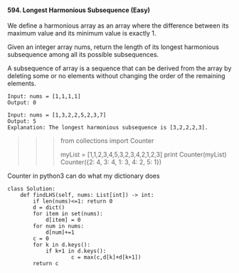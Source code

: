#### 594. Longest Harmonious Subsequence (Easy)

We define a harmonious array as an array where the difference between its maximum value and its minimum value is exactly 1.

Given an integer array nums, return the length of its longest harmonious subsequence among all its possible subsequences.

A subsequence of array is a sequence that can be derived from the array by deleting some or no elements without changing the order of the remaining elements.

````
Input: nums = [1,1,1,1]
Output: 0

Input: nums = [1,3,2,2,5,2,3,7]
Output: 5
Explanation: The longest harmonious subsequence is [3,2,2,2,3].
````
>>> from collections import Counter
>>> 
>>> myList = [1,1,2,3,4,5,3,2,3,4,2,1,2,3]
>>> print Counter(myList)
Counter({2: 4, 3: 4, 1: 3, 4: 2, 5: 1})

Counter in python3 can do what my dictionary does

````
class Solution:
    def findLHS(self, nums: List[int]) -> int:
        if len(nums)<=1: return 0
        d = dict()
        for item in set(nums):
            d[item] = 0
        for num in nums:
            d[num]+=1
        c = 0
        for k in d.keys():
            if k+1 in d.keys():
                    c = max(c,d[k]+d[k+1])
        return c
````
